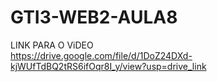 # GTI3-WEB2-AULA8

LINK PARA O ViDEO  
https://drive.google.com/file/d/1DoZ24DXd-kjWUfTdBQ2tRS6ifOqr8I_y/view?usp=drive_link

